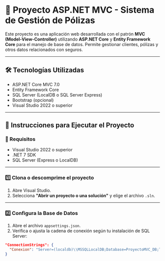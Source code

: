 # 📘 Proyecto ASP.NET MVC - Sistema de Gestión de Pólizas

Este proyecto es una aplicación web desarrollada con el patrón **MVC (Model-View-Controller)** utilizando **ASP.NET Core** y **Entity Framework Core** para el manejo de base de datos. Permite gestionar clientes, pólizas y otros datos relacionados con seguros.

---

## 🛠️ Tecnologías Utilizadas

- ASP.NET Core MVC 7.0
- Entity Framework Core
- SQL Server (LocalDB o SQL Server Express)
- Bootstrap (opcional)
- Visual Studio 2022 o superior

---

## 🚀 Instrucciones para Ejecutar el Proyecto

### 🔧 Requisitos

- Visual Studio 2022 o superior
- .NET 7 SDK
- SQL Server (Express o LocalDB)

---

### 1️⃣ Clona o descomprime el proyecto

1. Abre Visual Studio.
2. Selecciona **"Abrir un proyecto o una solución"** y elige el archivo `.sln`.

---

### 2️⃣ Configura la Base de Datos

1. Abre el archivo `appsettings.json`.
2. Verifica o ajusta la cadena de conexión según tu instalación de SQL Server:

```json
"ConnectionStrings": {
  "Conexion": "Server=(localdb)\\MSSQLLocalDB;Database=ProyectoMVC_DB;Trusted_Connection=True;"
}
